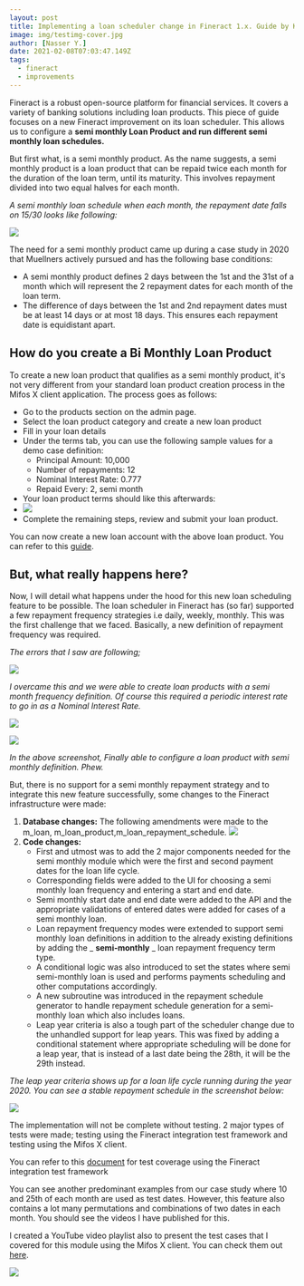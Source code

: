 ```yaml
---
layout: post
title: Implementing a loan scheduler change in Fineract 1.x. Guide by Kaze
image: img/testimg-cover.jpg
author: [Nasser Y.]
date: 2021-02-08T07:03:47.149Z
tags:
  - fineract
  - improvements
---
```


Fineract is a robust open-source platform for financial services. It covers a variety of banking solutions including loan products. This piece of guide focuses on a new Fineract improvement on its loan scheduler. This allows us to configure a **semi monthly Loan Product and run different semi monthly loan schedules.**

But first what, is a semi monthly product. As the name suggests, a semi monthly product is a loan product that can be repaid twice each month for the duration of the loan term, until its maturity. This involves repayment divided into two equal halves for each month.

_A semi monthly loan schedule when each month, the repayment date falls on 15/30 looks like following:_

![](img/implementing-loan-rescheduler/img1.png)

The need for a semi monthly product came up during a case study in 2020 that Muellners actively pursued and has the following base conditions:

- A semi monthly product defines 2 days between the 1st and the 31st of a month which will represent the 2 repayment dates for each month of the loan term.
- The difference of days between the 1st and 2nd repayment dates must be at least 14 days or at most 18 days. This ensures each repayment date is equidistant apart.

## How do you create a Bi Monthly Loan Product

To create a new loan product that qualifies as a semi monthly product, it&#39;s not very different from your standard loan product creation process in the Mifos X client application. The process goes as follows:

- Go to the products section on the admin page.
- Select the loan product category and create a new loan product
- Fill in your loan details
- Under the terms tab, you can use the following sample values for a demo case definition:
  - Principal Amount: 10,000
  - Number of repayments: 12
  - Nominal Interest Rate: 0.777
  - Repaid Every: 2, semi month
- Your loan product terms should like this afterwards:
- ![](img/implementing-loan-rescheduler/img2.png)
- Complete the remaining steps, review and submit your loan product.

You can now create a new loan account with the above loan product. You can refer to this [guide](https://docs.mifos.org/user-manual/for-operational-users-mifos-x-web-app/accounts-and-transactions/loan-accounts/how-to-create-a-loan-account-application).

## But, what really happens here?

Now, I will detail what happens under the hood for this new loan scheduling feature to be possible. The loan scheduler in Fineract has (so far) supported a few repayment frequency strategies i.e daily, weekly, monthly. This was the first challenge that we faced. Basically, a new definition of repayment frequency was required.

_The errors that I saw are following;_

![](img/implementing-loan-rescheduler/img3.png)

_I overcame this and we were able to create loan products with a semi month frequency definition. Of course this required a periodic interest rate to go in as a Nominal Interest Rate._

![](img/implementing-loan-rescheduler/img4.png)

![](img/implementing-loan-rescheduler/img5.png)

_In the above screenshot, Finally able to configure a loan product with semi monthly definition. Phew._

But, there is no support for a semi monthly repayment strategy and to integrate this new feature successfully, some changes to the Fineract infrastructure were made:

1. **Database changes:** The following amendments were made to the m\_loan, m\_loan\_product,m\_loan\_repayment\_schedule. ![](img/implementing-loan-rescheduler/img6.png)
2. **Code changes:**
	  - First and utmost was to add the 2 major components needed for the semi monthly module which were the first and second payment dates for the loan life cycle.
	  - Corresponding fields were added to the UI for choosing a semi monthly loan frequency and entering a start and end date.
	  - Semi monthly start date and end date were added to the API and the appropriate validations of entered dates were added for cases of a semi monthly loan.
	  - Loan repayment frequency modes were extended to support semi monthly loan definitions in addition to the already existing definitions by adding the _ **semi-monthly** _ loan repayment frequency term type.
	  - A conditional logic was also introduced to set the states where semi semi-monthly loan is used and performs payments scheduling and other computations accordingly.
	  - A new subroutine was introduced in the repayment schedule generator to handle repayment schedule generation for a semi-monthly loan which also includes loans.
	  - Leap year criteria is also a tough part of the scheduler change due to the unhandled support for leap years. This was fixed by adding a conditional statement where appropriate scheduling will be done for a leap year, that is instead of a last date being the 28th, it will be the 29th instead.

_The leap year criteria shows up for a loan life cycle running during the year 2020. You can see a stable repayment schedule in the screenshot below:_

![](img/implementing-loan-rescheduler/img7.png)

The implementation will not be complete without testing. 2 major types of tests were made; testing using the Fineract integration test framework and testing using the Mifos X client.

You can refer to this [document](https://docs.google.com/document/d/1JZShhE-pk_JBMMCd17pw_TKDgfLHq_w1_eeXIDMHb2g/edit) for test coverage using the Fineract integration test framework

You can see another predominant examples from our case study where 10 and 25th of each month are used as test dates. However, this feature also contains a lot many permutations and combinations of two dates in each month. You should see the videos I have published for this.

I created a YouTube video playlist also to present the test cases that I covered for this module using the Mifos X client. You can check them out [here](https://www.youtube.com/playlist?list=PLeYrfyYpmjaR9TylGfvj6TpUO_fAhDXuN).

![](img/implementing-loan-rescheduler/img8.png)
